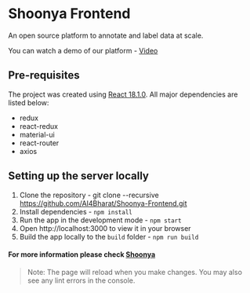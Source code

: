 # Shoonya Frontend
An open source platform to annotate and label data at scale.

You can watch a demo of our platform - [Video](https://www.youtube.com/watch?v=N4PBSB2fQto)

## Pre-requisites
The project was created using [React 18.1.0](https://reactjs.org/docs/getting-started.html). All major dependencies are listed below:
- redux
- react-redux
- material-ui
- react-router
- axios

## Setting up the server locally
1.  Clone the repository - git clone --recursive https://github.com/AI4Bharat/Shoonya-Frontend.git
2.  Install dependencies - ``` npm install ```
3.  Run the app in the development mode - ``` npm start ```
4.  Open http://localhost:3000 to view it in your browser
5.  Build the app locally to the `build` folder - ``` npm run build ```

#### For more information please check [Shoonya](https://github.com/AI4Bharat/Shoonya)

> Note: The page will reload when you make changes. You may also see any lint errors in the console.
